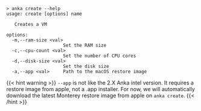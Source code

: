 ```shell
> anka create --help
usage: create [options] name

   Creates a VM

options:
  -m,--ram-size <val>
                     Set the RAM size
  -c,--cpu-count <val>
                     Set the number of CPU cores
  -d,--disk-size <val>
                     Set the disk size
  -a,--app <val>     Path to the macOS restore image
```

{{< hint warning >}}
`--app` is not like the 2.X Anka intel version. It requires a restore image from apple, not a .app installer. For now, we will automatically download the latest Monterey restore image from apple on `anka create`.
{{< /hint >}}